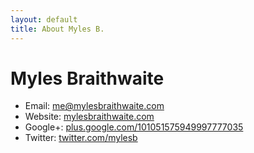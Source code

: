 ```yaml
---
layout: default
title: About Myles B.
---
```


# Myles Braithwaite

* Email: <a href="mailto:me@mylesbraithwaite.com" rel="me author external">me@mylesbraithwaite.com</a>
* Website: <a href="http://mylesbraithwaite.com/" rel="me author external">mylesbraithwaite.com</a>
* Google+: <a href="https://plus.google.com/101051575949997777035?rel=author" rel="me author external">plus.google.com/101051575949997777035</a>
* Twitter: <a href="https://www.twitter.com/mylesb" rel="me author external">twitter.com/mylesb</a>